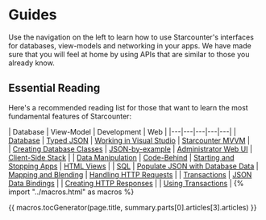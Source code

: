 # Guides

Use the navigation on the left to learn how to use Starcounter's interfaces for databases, view-models and networking in your apps. We have made sure that you will feel at home by using APIs that are similar to those you already know.

## Essential Reading

Here's a recommended reading list for those that want to learn the most fundamental features of Starcounter:

| Database  | View-Model | Development | Web  |
|---|---|---|---|---|
| [Database](database)  |  [Typed JSON](typed-json) | [Working in Visual Studio](working-with-starcounter/working-in-visual-studio)  | [Starcounter MVVM](web-apps/starcounter-mvvm)  |  
|  [Creating Database Classes](database/creating-database-classes) | [JSON-by-example](typed-json/json-by-example)  |  [Administrator Web UI](working-with-starcounter/administrator-web-ui) |  [Client-Side Stack](web-apps/client-side-stack) |
| [Data Manipulation](database/data-manipulation)  | [Code-Behind](typed-json/code-behind)  |  [Starting and Stopping Apps](working-with-starcounter/starting-and-stopping-apps) | [HTML Views](web-apps/html-views)  | 
| [SQL](sql)  |  [Populate JSON with Database Data](typed-json/populate-json-with-database-data) |  [Mapping and Blending](mapping-and-blending) |  [Handling HTTP Requests](network/handling-http-requests) | 
| [Transactions](transactions)  | [JSON Data Bindings](typed-json/json-data-bindings)  | | [Creating HTTP Responses](network/creating-http-responses)  |
|  [Using Transactions](transactions/using-transactions) | 
{% import "../macros.html" as macros %}

{{ macros.tocGenerator(page.title, summary.parts[0].articles[3].articles) }}
